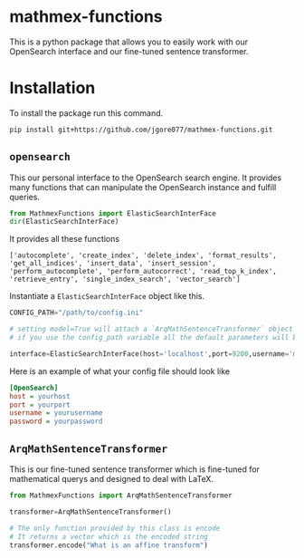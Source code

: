 # mathmex-functions
This is a python package that allows you to easily work with our OpenSearch interface and our fine-tuned sentence transformer.

# Installation
To install the package run this command.
```bash
pip install git+https://github.com/jgore077/mathmex-functions.git
```
## `opensearch`
This our personal interface to the OpenSearch search engine. It provides many functions that can manipulate the OpenSearch instance and fulfill queries.
```python
from MathmexFunctions import ElasticSearchInterFace 
dir(ElasticSearchInterFace)
```
It provides all these functions
```
['autocomplete', 'create_index', 'delete_index', 'format_results', 'get_all_indices', 'insert_data', 'insert_session', 'perform_autocomplete', 'perform_autocorrect', 'read_top_k_index', 'retrieve_entry', 'single_index_search', 'vector_search']
```
Instantiate a `ElasticSearchInterFace` object like this.
```python
CONFIG_PATH="/path/to/config.ini"

# setting model=True will attach a `ArqMathSentenceTransformer` object to interface, this is required for vector querys
# if you use the config_path variable all the default parameters will be set to the contents of the config file

interface=ElasticSearchInterFace(host='localhost',port=9200,username='myOpenSearchUsername',password='myOpenSearchPassword',model=True,config_path=CONFIG_PATH)
```
Here is an example of what your config file should look like
```ini
[OpenSearch]
host = yourhost
port = yourport
username = yourusername
password = yourpassword
```

## `ArqMathSentenceTransformer`
This is our fine-tuned sentence transformer which is fine-tuned for mathematical querys and designed to deal with LaTeX.
<br/>

```python
from MathmexFunctions import ArqMathSentenceTransformer

transformer=ArqMathSentenceTransformer()

# The only function provided by this class is encode
# It returns a vector which is the encoded string
transformer.encode("What is an affine transform")
```
